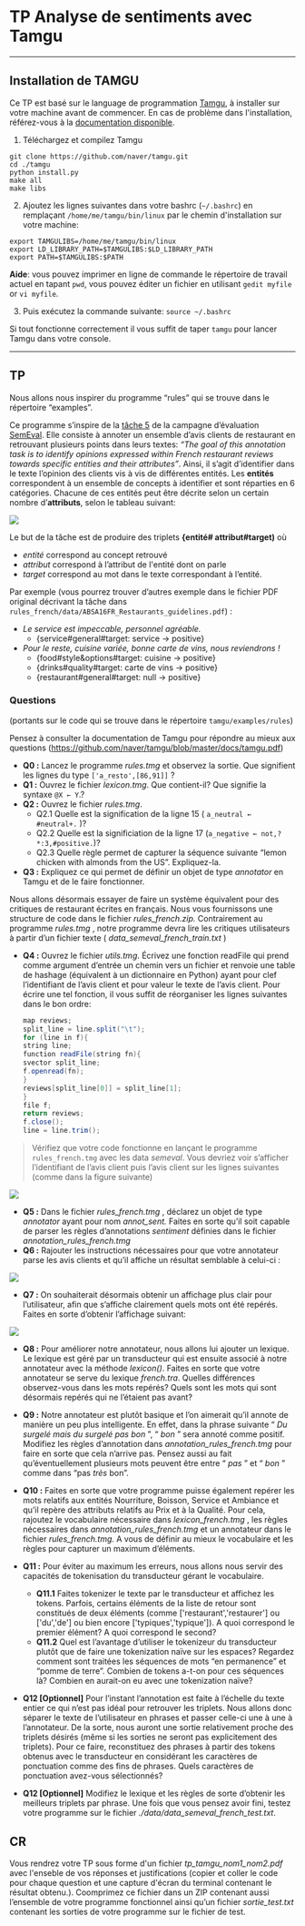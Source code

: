 # TP Analyse de sentiments avec Tamgu

----

## Installation de TAMGU

Ce TP est basé sur le language de programmation [Tamgu]([Optionnel]), à installer sur votre machine avant de commencer. En cas de problème dans l'installation, référez-vous à la [documentation disponible](https://github.com/naver/tamgu/blob/master/README.md#compiling).

1) Téléchargez et compilez Tamgu

````
git clone https://github.com/naver/tamgu.git
cd ./tamgu
python install.py
make all
make libs
````

2) Ajoutez les lignes suivantes dans votre bashrc (`~/.bashrc`) en remplaçant `/home/me/tamgu/bin/linux` par le
chemin d'installation sur votre machine:

```
export TAMGULIBS=/home/me/tamgu/bin/linux
export LD_LIBRARY_PATH=$TAMGULIBS:$LD_LIBRARY_PATH
export PATH=$TAMGULIBS:$PATH
```

**Aide**: vous pouvez imprimer en ligne de commande le répertoire de travail actuel en tapant `pwd`, vous pouvez éditer un fichier en utilisant  `gedit myfile` or `vi myfile`.

3) Puis exécutez la commande suivante: `source ~/.bashrc`

Si tout fonctionne correctement il vous suffit de taper `tamgu` pour lancer Tamgu dans votre console.

----

## TP

Nous allons nous inspirer du programme “rules” qui se trouve dans le répertoire “examples”.

Ce programme s’inspire de la [tâche 5](http://alt.qcri.org/semeval2016/task5/) de la campagne d’évaluation [SemEval](http://alt.qcri.org/semeval2016/). Elle consiste à
annoter un ensemble d’avis clients de restaurant en retrouvant plusieurs points dans leurs textes:
_“The goal of this annotation task is to identify opinions expressed within French restaurant reviews
towards specific entities and their attributes”_. Ainsi, il s’agit d’identifier dans le texte l’opinion des
clients vis à vis de différentes entités. Les **entités** correspondent à un ensemble de concepts à
identifier et sont réparties en 6 catégories. Chacune de ces entités peut être décrite selon un certain nombre d’**attributs**, selon le tableau suivant:

![](assets/tp_tamgu-e98e4047.png)


Le but de la tâche est de produire des triplets **{entité# attribut#target)** où

- _entité_ correspond au concept retrouvé
- _attribut_ correspond à l’attribut de l'entité dont on parle
- _target_ correspond au mot dans le texte correspondant à l’entité.

Par exemple (vous pourrez trouver d’autres exemple dans le fichier PDF original décrivant la tâche
dans `rules_french/data/ABSA16FR_Restaurants_guidelines.pdf`) :

- _Le service est impeccable, personnel agréable._
    - {service#general#target: service → positive}
- _Pour le reste, cuisine variée, bonne carte de vins, nous reviendrons !_
    - {food#style&options#target: cuisine → positive}
    - {drinks#quality#target: carte de vins → positive}
    - {restaurant#general#target: null → positive}


### Questions
(portants sur le code qui se trouve dans le répertoire `tamgu/examples/rules`)

Pensez à consulter la documentation de Tamgu pour répondre au mieux aux questions
(https://github.com/naver/tamgu/blob/master/docs/tamgu.pdf)

- **Q0 :** Lancez le programme _rules.tmg_ et observez la sortie.
    Que signifient les lignes du type `['a_resto',[86,91]]` ?
- **Q1 :** Ouvrez le fichier _lexicon.tmg_.
    Que contient-il? Que signifie la syntaxe `@X ← Y`.?
- **Q2 :** Ouvrez le fichier _rules.tmg_.
    - Q2.1 Quelle est la signification de la ligne 15 ( `a_neutral ← #neutral+.` )?
    - Q2.2 Quelle est la significiation de la ligne 17 (`a_negative ← not,?*:3,#positive.`)?
    - Q2.3 Quelle règle permet de capturer la séquence suivante “lemon chicken with almonds from the US”. Expliquez-la.
- **Q3 :** Expliquez ce qui permet de définir un objet de type _annotator_ en Tamgu et de le faire fonctionner.

Nous allons désormais essayer de faire un système équivalent pour des critiques de restaurant
écrites en français. Nous vous fournissons une structure de code dans le fichier _rules_french.zip._
Contrairement au programme _rules.tmg_ , notre programme devra lire les critiques utilisateurs à partir
d’un fichier texte ( _data_semeval_french_train.txt_ )

- **Q4 :** Ouvrez le fichier _utils.tmg_. Écrivez une fonction readFile qui prend comme argument d’entrée un chemin vers un fichier et renvoie une table de hashage (équivalent à un dictionnaire en Python) ayant pour clef l’identifiant de l’avis client et pour valeur le texte de l’avis client. Pour écrire une tel fonction, il vous suffit de réorganiser les lignes suivantes dans le bon ordre:

    ```java
    map reviews;
    split_line = line.split("\t");
    for (line in f){
    string line;
    function readFile(string fn){
    svector split_line;  
    f.openread(fn);
    }
    reviews[split_line[0]] = split_line[1];
    }
    file f;
    return reviews;
    f.close();
    line = line.trim();
    ```

> Vérifiez que votre code fonctionne en lançant le programme `rules_french.tmg` avec les data _semeval_. Vous devriez voir s’afficher l’identifiant de l’avis client puis l’avis client sur les lignes suivantes (comme dans la figure suivante)

![](assets/tp_tamgu-5ea17ddf.png)


- **Q5 :** Dans le fichier _rules_french.tmg_ , déclarez un objet de type _annotator_ ayant pour nom _annot_sent._ Faites en sorte qu’il soit capable de parser les règles d’annotations     _sentiment_ définies dans le fichier _annotation_rules_french.tmg_
- **Q6 :** Rajouter les instructions nécessaires pour que votre annotateur parse les avis clients et qu’il affiche un résultat semblable à celui-ci :

![](assets/tp_tamgu-120d9237.png)

- **Q7 :** On souhaiterait désormais obtenir un affichage plus clair pour l’utilisateur, afin que s’affiche clairement quels mots ont été repérés. Faites en sorte d’obtenir l’affichage suivant:

![](assets/tp_tamgu-99ebcff6.png)

- **Q8 :** Pour améliorer notre annotateur, nous allons lui ajouter un lexique. Le lexique est géré par un transducteur qui est ensuite associé à notre annotateur avec la méthode _lexicon()_. Faites en sorte que votre annotateur se serve du lexique _french.tra_. Quelles différences observez-vous dans les mots repérés? Quels sont les mots qui sont désormais repérés qui ne l’étaient pas avant?

- **Q9 :** Notre annotateur est plutôt basique et l’on aimerait qu’il annote de manière un peu plus intelligente. En effet, dans la phrase suivante “ _Du surgelé mais du surgelé pas bon_ ”, “ _bon_ ” sera annoté comme positif. Modifiez les règles d’annotation dans _annotation_rules_french.tmg_ pour faire en sorte que cela n’arrive pas. Pensez aussi au fait qu’éventuellement plusieurs mots peuvent être entre “ _pas_ ” et “ _bon_ ” comme dans “pas _très_ bon”.

- **Q10 :** Faites en sorte que votre programme puisse également repérer les mots relatifs aux entités Nourriture, Boisson, Service et Ambiance et qu’il repère des attributs relatifs au Prix et à la Qualité. Pour cela, rajoutez le vocabulaire nécessaire dans _lexicon_french.tmg_ , les règles nécessaires dans _annotation_rules_french.tmg_ et un annotateur dans le fichier _rules_french.tmg._ A vous de définir au mieux le vocabulaire et les règles pour capturer un maximum d’éléments.

- **Q11 :**  Pour éviter au maximum les erreurs, nous allons nous servir des capacités de tokenisation du transducteur gérant le vocabulaire.
  - **Q11.1** Faites tokenizer le texte par le transducteur et affichez les tokens. Parfois, certains éléments de la liste de retour sont constitués de deux éléments (comme ['restaurant','restaurer'] ou ['du','de'] ou bien encore ['typiques','typique']). A quoi correspond le premier élément? A quoi correspond le second?
  - **Q11.2** Quel est l’avantage d’utiliser le tokenizeur du transducteur plutôt que de faire une tokenization naïve sur les espaces? Regardez comment sont traitées les séquences de mots “en permanence” et “pomme de terre”. Combien de tokens a-t-on pour ces séquences là? Combien en aurait-on eu avec une tokenization naïve?

- **Q12 [Optionnel]** Pour l’instant l’annotation est faite à l’échelle du texte entier ce qui n’est pas idéal pour retrouver les triplets. Nous allons donc séparer le texte de l’utilisateur en phrases et passer celle-ci une à une à l’annotateur. De la sorte, nous auront une sortie relativement proche des triplets désirés (même si les sorties ne seront pas explicitement des triplets). Pour ce faire, reconstituez des phrases à partir des tokens obtenus avec le transducteur en considérant les caractères de ponctuation comme des fins de phrases. Quels caractères de ponctuation avez-vous sélectionnés?

- **Q12 [Optionnel]** Modifiez le lexique et les règles de sorte d’obtenir les meilleurs triplets par phrase. Une fois que vous pensez avoir fini, testez votre programme sur le fichier _./data/data_semeval_french_test.txt_.

## CR
Vous rendrez votre TP sous forme d'un fichier _tp_tamgu_nom1_nom2.pdf_ avec l'enseble de vos réponses et justifications (copier et coller le code pour chaque question et une capture d'écran du terminal contenant le résultat obtenu.). Coomprimez ce fichier dans un ZIP contenant aussi l’ensemble de votre programme fonctionnel ainsi qu’un fichier _sortie_test.txt_ contenant les sorties de votre programme sur le fichier de test.
